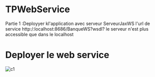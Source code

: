 # TPWebService
Partie 1 :Deployyer kl'application avec serveur ServeurJaxWS
l'url de service http:/:localhost:8686/BanqueWS?wsdl?
le serveur n'est plus accessible que dans le localhost
# Deployer le web service
![c1](https://user-images.githubusercontent.com/82270887/163588617-700b1759-00d2-4563-b320-1de097f23ea9.png)
